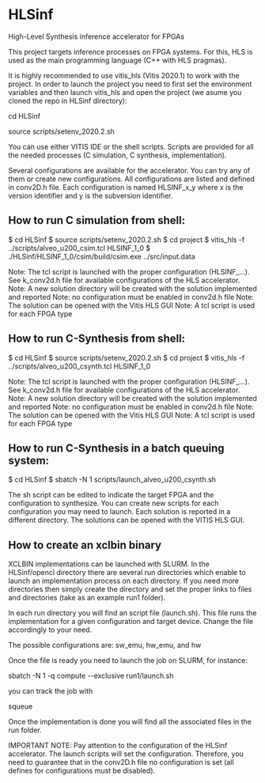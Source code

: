 # HLSinf
High-Level Synthesis inference accelerator for FPGAs

This project targets inference processes on FPGA systems. For this, HLS is used as the main programming language (C++ with HLS pragmas).

It is highly recommended to use vitis_hls (Vitis 2020.1) to work with the project. In order to launch the project you need to first set the environment variables and then launch vitis_hls and open the project (we asume you cloned the repo in HLSinf directory):

cd HLSinf
  
source scripts/setenv_2020.2.sh

You can use either VITIS IDE or the shell scripts. Scripts are provided for all the needed processes (C simulation, C synthesis, implementation).

Several configurations are available for the accelerator. You can try any of them or create new configurations. All configurations are listed and defined in conv2D.h file. Each configuration is named HLSINF_x_y where x is the version identifier and y is the subversion identifier. 

How to run C simulation from shell:
-----------------------------------

$ cd HLSinf
$ source scripts/setenv_2020.2.sh
$ cd project
$ vitis_hls -f ../scripts/alveo_u200_csim.tcl HLSINF_1_0
$ ./HLSinf/HLSINF_1_0/csim/build/csim.exe ../src/input.data

Note: The tcl script is launched with the proper configuration (HLSINF_...). See k_conv2d.h file for available configurations of the HLS accelerator.
Note: A new solution directory will be created with the solution implemented and reported
Note: no configuration must be enabled in conv2d.h file
Note: The solution can be opened with the Vitis HLS GUI
Note: A tcl script is used for each FPGA type

How to run C-Synthesis from shell:
-----------------------------------

$ cd HLSinf
$ source scripts/setenv_2020.2.sh
$ cd project
$ vitis_hls -f ../scripts/alveo_u200_csynth.tcl HLSINF_1_0

Note: The tcl script is launched with the proper configuration (HLSINF_...). See k_conv2d.h file for available configurations of the HLS accelerator.
Note: A new solution directory will be created with the solution implemented and reported
Note: no configuration must be enabled in conv2d.h file
Note: The solution can be opened with the Vitis HLS GUI
Note: A tcl script is used for each FPGA type

How to run C-Synthesis in a batch queuing system:
-------------------------------------------------

$ cd HLSinf
$ sbatch -N 1 scripts/launch_alveo_u200_csynth.sh

The sh script can be edited to indicate the target FPGA and the configuration to synthesize. You can create new scripts for each configuration you may need to launch. Each solution is reported in a different directory. The solutions can be opened with the VITIS HLS GUI.

How to create an xclbin binary
------------------------------

XCLBIN implementations can be launched with SLURM. In the HLSinf/opencl directory there are several run directories which enable to launch an implementation process on each directory. If you need more directories then simply create the directory and set
the proper links to files and directories (take as an example run1 folder).

In each run directory you will find an script file (launch.sh). This file runs the implementation for a given configuration and target device. Change the file accordingly to your need.

The possible configurations are: sw_emu, hw_emu, and hw

Once the file is ready you need to launch the job on SLURM, for instance:

sbatch -N 1 -q compute --exclusive run1/launch.sh

you can track the job with

squeue

Once the implementation is done you will find all the associated files in the run folder.

IMPORTANT NOTE: Pay attention to the configuration of the HLSinf accelerator.
The launch scripts will set the configuration. Therefore, you need to guarantee that
in the conv2D.h file no configuration is set (all defines for configurations must be
disabled).


